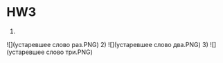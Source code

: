 # HW3
1) 
![](устаревшее слово раз.PNG)
2) 
![](устаревшее слово два.PNG)
3) 
![](устаревшее слово три.PNG)
